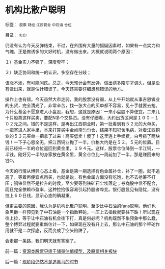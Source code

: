 # 机构比散户聪明

标签： `股票` `财经` `江西铜业` `中石油` `仓位` 

目录： `打印`

仍没有认为今天反弹结束，不过，在外围有大量的狐疑因素时，如果有一点实力和气魄，正是做诱多的大好时机，没有做出来，大概就说明两个原因：

１）基金实力不强了，深度套牢；

２）缺乏协同和统一的认识，多空存在分歧；

该涨不涨，有可能问跌。总之，今天预计会有反弹，做出诱多陷阱才调头，但是没有做出来，就是估计错误了。今天还需要仔细想想错误的地方。



操作上也有错。今天虽然大市走弱，我的股票没有弱，从上午开始就从事吉恩镍业的出货，完全清光了，非常辛苦，找一张大点的买单都不容易，见十手就要去抢。为什么基金不愿意进入小盘股，我想，这就是原因：一来小盘股不算便宜，二来几十只股票这样买卖，要配N多个交易员。没有仔细看，大约出货区间是１００－１０２元之间。错的不是这样，是再出江西铜业时，第一批看到有５２元的大单买，一把塞进人家手里，本来打算买中金岭南匀匀仓，结果不知犯舍毛病，对着江西铜业的５３元买单一把拿了过来！高买低卖！傻了！这里连上手续费，白亏损了两块钱！一下子心思全无，把江西铜业抛了一半，价格大约是在５２。５元的位置。目前已经把一半的仓位返回到黄金里，１９４元。这样，股票仓位降到一半江铜，一半钱。刚好另一半的身家放在黄金里，黄金仓位比一周前加了一半，那是赚回来的钱O。



今天的行情从博羿心态上看，基金是第一期选择有色金属补仓，补了一圈，就不追高了，等着再便宜点再买，也就是说，有色金属方面没有吃饱，也不去抢筹不打压；钢铁显然不是拉升的时侯，至少要等到铁矿石尘埃落定；券商股中信不配合，而且完全依赖市盈率，这种拉抬很容易引起持股者哗变。银行股显见有隐忧，没有拉上６０日线，显示心态的确凝重。



但更主要的原因，我认为是机构比散户聪明，至少比中石油的fans聪明，他们也象黑爵一样预见到了中石油是一个指数秤砣，一压上去指数就要往下跌！所以现在往上拉，等于让中石油有机会往下打，真是何必呢？机构既然不象预象中那么蠢，整个博羿过程就要重新估计一下，如果现在没有升上去，那么中石油的那个秤砣作用就不是二次探底，反而变成了空头陷阱了。



会走那一条路，我们明天就有答案了。









前一篇：[资源类股票只适于储量估值模型，及股票相关板块](../../../2007/11/15/资源类股票只适于储量估值模型，及股票相关板块.md)

后一篇：[现阶段仍然不是追黑马的时节](../../../2007/11/15/现阶段仍然不是追黑马的时节.md)